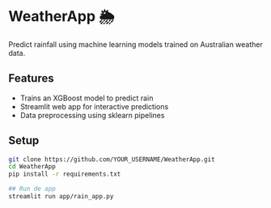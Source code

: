 # WeatherApp 🌦️
Predict rainfall using machine learning models trained on Australian weather data.

## Features
- Trains an XGBoost model to predict rain
- Streamlit web app for interactive predictions
- Data preprocessing using sklearn pipelines

## Setup
```bash
git clone https://github.com/YOUR_USERNAME/WeatherApp.git
cd WeatherApp
pip install -r requirements.txt

## Run de app
streamlit run app/rain_app.py



